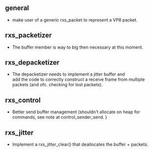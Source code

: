
        
 general
 -------
 - make user of a generic rxs_packet to represent a VP8 packet. 

 rxs_packetizer
 --------------
 - The buffer member is way to big then necessary at this moment. 

 rxs_depacketizer
 ----------------
 - The depacketizer needs to implement a jitter buffer and      
   add the code to correctly construct a receive frame from 
   multiple packets (and ofc. checking for lost packets).

 rxs_control
 -----------
 - Better send buffer management (shouldn't allocate on heap
   for commands, see note at control_sender_send. )

 rxs_jitter
 ----------
 - Implement a rxs_jitter_clear() that deallocates the buffer + packets.